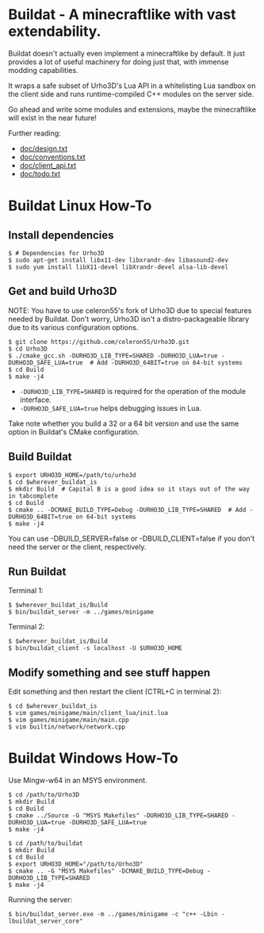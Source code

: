 Buildat - A minecraftlike with vast extendability.
==================================================

Buildat doesn't actually even implement a minecraftlike by default. It just
provides a lot of useful machinery for doing just that, with immense modding
capabilities.

It wraps a safe subset of Urho3D's Lua API in a whitelisting Lua sandbox on
the client side and runs runtime-compiled C++ modules on the server side.

Go ahead and write some modules and extensions, maybe the minecraftlike will
exist in the near future!

Further reading:

* [doc/design.txt](doc/design.txt)
* [doc/conventions.txt](doc/conventions.txt)
* [doc/client_api.txt](doc/client_api.txt)
* [doc/todo.txt](doc/todo.txt)

Buildat Linux How-To
====================

Install dependencies
----------------------

	$ # Dependencies for Urho3D
	$ sudo apt-get install libx11-dev libxrandr-dev libasound2-dev
	$ sudo yum install libX11-devel libXrandr-devel alsa-lib-devel

Get and build Urho3D
----------------------

NOTE: You have to use celeron55's fork of Urho3D due to special features needed
	  by Buildat. Don't worry, Urho3D isn't a distro-packageable library due to
	  its various configuration options.

    $ git clone https://github.com/celeron55/Urho3D.git
    $ cd Urho3D
    $ ./cmake_gcc.sh -DURHO3D_LIB_TYPE=SHARED -DURHO3D_LUA=true -DURHO3D_SAFE_LUA=true  # Add -DURHO3D_64BIT=true on 64-bit systems
    $ cd Build
    $ make -j4

* `-DURHO3D_LIB_TYPE=SHARED` is required for the operation of the module interface.
* `-DURHO3D_SAFE_LUA=true` helps debugging issues in Lua.

Take note whether you build a 32 or a 64 bit version and use the same option in
Buildat's CMake configuration.

Build Buildat
---------------

    $ export URHO3D_HOME=/path/to/urho3d
    $ cd $wherever_buildat_is
    $ mkdir Build  # Capital B is a good idea so it stays out of the way in tabcomplete
    $ cd Build
    $ cmake .. -DCMAKE_BUILD_TYPE=Debug -DURHO3D_LIB_TYPE=SHARED  # Add -DURHO3D_64BIT=true on 64-bit systems
    $ make -j4

You can use -DBUILD_SERVER=false or -DBUILD_CLIENT=false if you don't need the
server or the client, respectively.

Run Buildat
-------------

Terminal 1:

    $ $wherever_buildat_is/Build
    $ bin/buildat_server -m ../games/minigame

Terminal 2:

    $ $wherever_buildat_is/Build
    $ bin/buildat_client -s localhost -U $URHO3D_HOME

Modify something and see stuff happen
---------------------------------------

Edit something and then restart the client (CTRL+C in terminal 2):

    $ cd $wherever_buildat_is
    $ vim games/minigame/main/client_lua/init.lua
    $ vim games/minigame/main/main.cpp
    $ vim builtin/network/network.cpp

Buildat Windows How-To
======================

Use Mingw-w64 in an MSYS environment.

    $ cd /path/to/Urho3D
    $ mkdir Build
    $ cd Build
    $ cmake ../Source -G "MSYS Makefiles" -DURHO3D_LIB_TYPE=SHARED -DURHO3D_LUA=true -DURHO3D_SAFE_LUA=true
    $ make -j4

    $ cd /path/to/buildat
    $ mkdir Build
    $ cd Build
	$ export URHO3D_HOME="/path/to/Urho3D"
    $ cmake .. -G "MSYS Makefiles" -DCMAKE_BUILD_TYPE=Debug -DURHO3D_LIB_TYPE=SHARED
    $ make -j4

Running the server:

    $ bin/buildat_server.exe -m ../games/minigame -c "c++ -Lbin -lbuildat_server_core"

